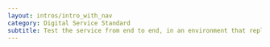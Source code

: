```yaml
---
layout: intros/intro_with_nav
category: Digital Service Standard
subtitle: Test the service from end to end, in an environment that replicates the live version.
---
```

